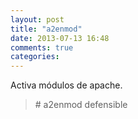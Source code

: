 ```yaml
---
layout: post
title: "a2enmod"
date: 2013-07-13 16:48
comments: true
categories: 
---
```

Activa módulos de apache.

>\# a2enmod defensible

